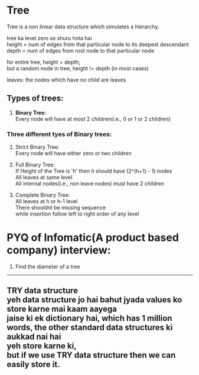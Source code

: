 # Tree
Tree is a non linear data structure which simulates a hierarchy.


tree ka level zero se shuru hota hai<br>
height = num of edges from that particular node to its deepest descendant<br>
depth = num of edges from root node to that particular node<br>

for entire tree, height = depth;<br>
but a random node in tree, height != depth (in most cases)<br>


leaves: the nodes which have no child are leaves<br>


## Types of trees:
1. **Binary Tree:**<br>
          Every node will have at most 2 children(i.e., 0 or 1 or 2 children)
### Three different tyes of Binary trees:
1. Strict Binary Tree:<br>
          Every node will have either zero or two children<br>
2. Full Binary Tree:<br>
           If Height of the Tree is 'h' then it should have (2^(h+1) - 1) nodes<br>
           All leaves at same level<br>
           All internal nodes(i.e., non leave nodes) must have 2 children<br>
 
3. Complete Binary Tree:<br>
           All leaves at h or h-1 level<br>
           There shouldnt be missing sequence<br>
           while insertion follow left to right order of any level<br>

# PYQ of Infomatic(A product based company) interview:
1. Find the diameter of a tree


-------------------------------------------------------------------------
TRY data structure <br>
yeh data structure jo hai bahut jyada values ko store karne mai kaam aayega <br>
jaise ki ek dictionary hai, which has 1 million words, the other standard data structures ki aukkad nai hai <br>
yeh store karne ki, <br>
but if we use TRY data structure then we can easily store it. <br>
-------------------------------------------------------------------------
